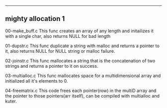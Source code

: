 ------------------------------------
mighty allocation 1
-------------------------

00-make_buff.c
This func creates an array of any length and initailizes it with a single char, also returns NULL for bad length

01-dupstr.c
This func duplicate a string with malloc and returns a pointer to it, also returns NULL for NULL string or malloc failure.

02-joinstr.c
This func mallocates a string that is the concatenation of two strings and returns a pointer to it on success.

03-multialloc.c
This func mallocates space for a multidimensional array and initialized all it's elements to 0.

04-freematrix.c
This code frees each pointer(row) in the multiD array and the pointer to 
those pointers(arr itself), can be compiled with multialloc and kuter.
